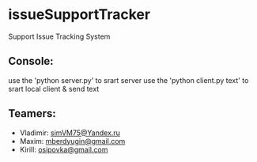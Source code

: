 issueSupportTracker
===================
Support Issue Tracking System


Console:
-------------------
use the 'python server.py' to srart server
use the 'python client.py text' to srart local client & send text


Teamers:
-------------------
- Vladimir: <simVM75@Yandex.ru>
- Maxim: <mberdyugin@gmail.com>
- Kirill: <osipovka@gmail.com>